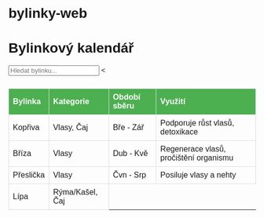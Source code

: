 # bylinky-web<!DOCTYPE html>
<html lang="cs">
<head>
    <meta charset="UTF-8">
    <meta name="viewport" content="width=device-width, initial-scale=1.0">
    <title>Bylinkový kalendář</title>
    <style>
        body { font-family: Arial, sans-serif; margin: 20px; }
        table { width: 100%; border-collapse: collapse; }
        th, td { border: 1px solid #ddd; padding: 8px; text-align: left; }
        th { background-color: #4CAF50; color: white; }
        .category { font-weight: bold; }
        .search-bar { margin-bottom: 10px; }
    </style>
</head>
<body>
    <h1>Bylinkový kalendář</h1>
    <input class="search-bar" type="text" id="search" onkeyup="filterTable()" placeholder="Hledat bylinku...">
    <table id="herbTable">
        <thead>
            <tr>
                <th>Bylinka</th>
                <th>Kategorie</th>
                <th>Období sběru</th>
                <th>Využití</th>
            </tr>
        </thead>
        <tbody>
            <tr><td>Kopřiva</td><td>Vlasy, Čaj</td><td>Bře - Zář</td><td>Podporuje růst vlasů, detoxikace</td></tr>
            <tr><td>Bříza</td><td>Vlasy</td><td>Dub - Kvě</td><td>Regenerace vlasů, pročištění organismu</td></tr>
            <tr><td>Přeslička</td><td>Vlasy</td><td>Čvn - Srp</td><td>Posiluje vlasy a nehty</td></tr>
            <tr><td>Lípa</td><td>Rýma/Kašel, Čaj</td><
